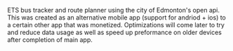 ETS bus tracker and route planner using the city of Edmonton's open api. This was created as an alternative mobile app (support for andriod + ios) to a certain other app that was monetized. Optimizations will come later to try and reduce data usage as well as speed up preformance on older devices after completion of main app.
